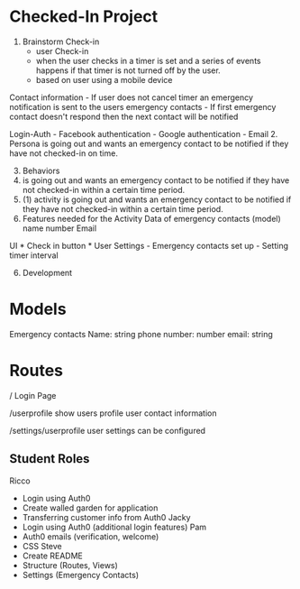 # Checked-In Project

1. Brainstorm
  Check-in
    - user Check-in
    - when the user checks in a timer is set and a series of events happens if that timer is
      not turned off by the user.
    - based on user using a mobile device

  Contact information
    - If user does not cancel timer an emergency notification is sent
      to the users emergency contacts
    - If first emergency contact doesn't respond then the next contact will be notified

  Login-Auth
    - Facebook authentication
    - Google authentication
    - Email
2. Persona
   is going out and wants an emergency contact to be notified if they
  have not checked-in on time.

3. Behaviors
  1. is going out and wants an emergency contact to be notified if they have not checked-in within
    a certain time period.
4. (1) activity
  is going out and wants an emergency contact to be notified if they have not checked-in within
  a certain time period.
5. Features needed for the Activity
  Data of emergency contacts (model)
    name
    number
    Email

  UI
    * Check in button
    * User Settings
      - Emergency contacts set up
      - Setting timer interval

6. Development


# Models

  Emergency contacts
    Name: string
    phone number: number
    email: string

# Routes

  /
    Login Page

  /userprofile
    show users profile
    user contact information

  /settings/userprofile
    user settings can be configured

## Student Roles

Ricco
  * Login using Auth0
  * Create walled garden for application
  * Transferring customer info from Auth0
Jacky
  * Login using Auth0 (additional login features)
Pam
  * Auth0 emails (verification, welcome)
  * CSS
Steve
  * Create README
  * Structure (Routes, Views)
  * Settings (Emergency Contacts)
